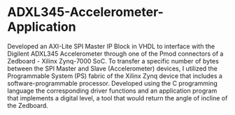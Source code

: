 # ADXL345-Accelerometer-Application
Developed an AXI-Lite SPI Master IP Block in VHDL to interface with the Digilent ADXL345 Accelerometer through one of the Pmod connectors of a Zedboard - Xilinx Zynq-7000 SoC. To transfer a specific number of bytes between the SPI Master and Slave (Accelerometer) devices, I utilized the Programmable System (PS) fabric of the Xilinx Zynq device that includes a software-programmable processor. Developed using the C programming language the corresponding driver functions and an application program that implements a digital level, a tool that would return the angle of incline of the Zedboard.
